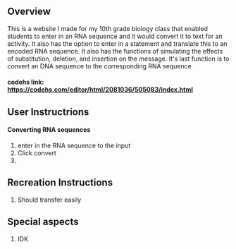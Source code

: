 ## Overview
This is a website I made for my 10th grade biology class that enabled students to enter in an RNA sequence and it would convert it to text for an activity. It also has the option to enter in a statement and translate this to an encoded RNA sequence. It also has the functions of simulating the effects of substitution, deletion, and insertion on the message. It's last function is to convert an DNA sequence to the corresponding RNA sequence

#### codehs link: https://codehs.com/editor/html/2081036/505083/index.html

## User Instructrions
#### Converting RNA sequences
1. enter in the RNA sequence to the input
2. Click convert
3. 

## Recreation Instructions
1. Should transfer easily
## Special aspects
1. IDK
